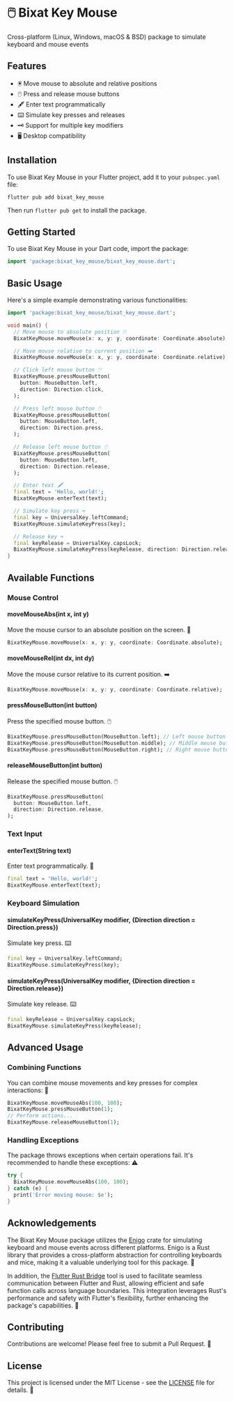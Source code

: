 # 🖱️ Bixat Key Mouse

Cross-platform (Linux, Windows, macOS & BSD) package to simulate keyboard and mouse events

## Features

- 🖲️ Move mouse to absolute and relative positions
- 🖱️ Press and release mouse buttons
- 🖋️ Enter text programmatically
- ⌨️ Simulate key presses and releases
- 🗝️ Support for multiple key modifiers
- 🖥️ Desktop compatibility

## Installation

To use Bixat Key Mouse in your Flutter project, add it to your `pubspec.yaml` file:

```shell
flutter pub add bixat_key_mouse
```

Then run `flutter pub get` to install the package.

## Getting Started

To use Bixat Key Mouse in your Dart code, import the package:

```dart
import 'package:bixat_key_mouse/bixat_key_mouse.dart';
```

## Basic Usage

Here's a simple example demonstrating various functionalities:

```dart
import 'package:bixat_key_mouse/bixat_key_mouse.dart';

void main() {
  // Move mouse to absolute position 🖱️
  BixatKeyMouse.moveMouse(x: x, y: y, coordinate: Coordinate.absolute);

  // Move mouse relative to current position ➡️
  BixatKeyMouse.moveMouse(x: x, y: y, coordinate: Coordinate.relative);

  // Click left mouse button 🖱️
  BixatKeyMouse.pressMouseButton(
    button: MouseButton.left,
    direction: Direction.click,
  );

  // Press left mouse button 🖱️
  BixatKeyMouse.pressMouseButton(
    button: MouseButton.left,
    direction: Direction.press,
  );

  // Release left mouse button 🖱️
  BixatKeyMouse.pressMouseButton(
    button: MouseButton.left,
    direction: Direction.release,
  );

  // Enter text 🖋️
  final text = 'Hello, world!';
  BixatKeyMouse.enterText(text);

  // Simulate key press ⌨️
  final key = UniversalKey.leftCommand;
  BixatKeyMouse.simulateKeyPress(key);

  // Release key ⌨️
  final keyRelease = UniversalKey.capsLock;
  BixatKeyMouse.simulateKeyPress(keyRelease, direction: Direction.release);
}
```

## Available Functions

### Mouse Control

#### moveMouseAbs(int x, int y)
Move the mouse cursor to an absolute position on the screen. 📍

```dart
BixatKeyMouse.moveMouse(x: x, y: y, coordinate: Coordinate.absolute);
```

#### moveMouseRel(int dx, int dy)
Move the mouse cursor relative to its current position. ➡️

```dart
BixatKeyMouse.moveMouse(x: x, y: y, coordinate: Coordinate.relative);
```

#### pressMouseButton(int button)
Press the specified mouse button. 🖱️

```dart
BixatKeyMouse.pressMouseButton(MouseButton.left); // Left mouse button
BixatKeyMouse.pressMouseButton(MouseButton.middle); // Middle mouse button
BixatKeyMouse.pressMouseButton(MouseButton.right); // Right mouse button
```

#### releaseMouseButton(int button)
Release the specified mouse button. 🖱️

```dart
BixatKeyMouse.pressMouseButton(
  button: MouseButton.left,
  direction: Direction.release,
);
```

### Text Input

#### enterText(String text)
Enter text programmatically. 📜

```dart
final text = 'Hello, world!';
BixatKeyMouse.enterText(text);
```

### Keyboard Simulation

#### simulateKeyPress(UniversalKey modifier, {Direction direction = Direction.press})
Simulate key press. ⌨️

```dart
final key = UniversalKey.leftCommand;
BixatKeyMouse.simulateKeyPress(key);
```

#### simulateKeyPress(UniversalKey modifier, {Direction direction = Direction.release})
Simulate key release. ⌨️

```dart
final keyRelease = UniversalKey.capsLock;
BixatKeyMouse.simulateKeyPress(keyRelease);
```

## Advanced Usage

### Combining Functions

You can combine mouse movements and key presses for complex interactions: 🔄

```dart
BixatKeyMouse.moveMouseAbs(100, 100);
BixatKeyMouse.pressMouseButton(1);
// Perform actions...
BixatKeyMouse.releaseMouseButton(1);
```

### Handling Exceptions

The package throws exceptions when certain operations fail. It's recommended to handle these exceptions: ⚠️

```dart
try {
  BixatKeyMouse.moveMouseAbs(100, 100);
} catch (e) {
  print('Error moving mouse: $e');
}
```

## Acknowledgements

The Bixat Key Mouse package utilizes the [Enigo](https://crates.io/crates/enigo) crate for simulating keyboard and mouse events across different platforms. Enigo is a Rust library that provides a cross-platform abstraction for controlling keyboards and mice, making it a valuable underlying tool for this package. 🎉

In addition, the [Flutter Rust Bridge](https://github.com/fzyzcjy/flutter_rust_bridge) tool is used to facilitate seamless communication between Flutter and Rust, allowing efficient and safe function calls across language boundaries. This integration leverages Rust's performance and safety with Flutter's flexibility, further enhancing the package's capabilities. 🌉

## Contributing

Contributions are welcome! Please feel free to submit a Pull Request. 🤝

## License

This project is licensed under the MIT License - see the [LICENSE](LICENSE) file for details. 📜